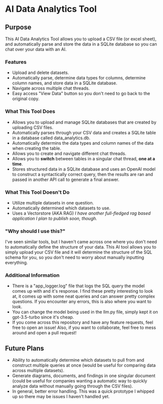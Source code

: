 # AI Data Analytics Tool

## Purpose
This AI Data Analytics Tool allows you to upload a CSV file (or excel sheet), and automatically parse and store the data in a SQLite database so you can chat over your data with an AI.

### Features
- Upload and delete datasets.
- Automatically parse, determine data types for columns, determine column names, and store data in a SQLite database.
- Navigate across multiple chat threads.
- Easy access "View Data" button so you don't need to go back to the original copy.


### What This Tool Does
- Allows you to upload and manage SQLite databases that are created by uploading CSV files.
- Automatically parses through your CSV data and creates a SQLite table in a database called data_analytics.db.
- Automatically determins the data types and column names of the data when creating the table.
- Allows you to create and navigate different chat threads.
- Allows you to **switch** between tables in a singular chat thread, **one at a time**.
- Stores structured data in a SQLite database and uses an OpenAI model to construct a syntactically correct query, then the results are ran and passed in another API call to generate a final answer.

### What This Tool Doesn't Do
- Utilize multiple datasets in one question.
- Automatically determined which datasets to use.
- Uses a Vectorstore (AKA RAG) *I have another full-fledged rag based application I plan to publish soon, though.*

### "Why should I use this?"
I've seen similar tools, but I haven't came across one where you don't need to automatically define the structure of your data. This AI tool allows you to simply upload your CSV file and it will determine the structure of the SQL schema for you, so you don't need to worry about manually inputting everything.

### Additional Information
- There is a "app_logger.log" file that logs the SQL query the model comes up with and it's response. I find these pretty interesting to look at, it comes up with some neat queries and can answer pretty complex questions. If you encounter any errors, this is also where you want to look.
- You can change the model being used in the llm.py file, simply kept it on gpt-3.5-turbo since it's cheap.
- If you come across this repository and have any feature requests, feel free to open an issue! Also, if you want to collaborate, feel free to mess around and open a pull request!

## Future Plans
- Ability to automatically determine which datasets to pull from and construct multiple queries at once (would be useful for comparing data across multiple datasets).
- Generate diagrams, documents, and findings in one singular document (could be useful for companies wanting a automatic way to quickly analyze data without manually going through the CSV files).
- In general, better error handling. This was a quick prototype I whipped up so there may be issues I haven't handled yet.